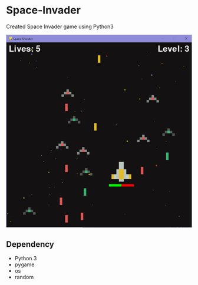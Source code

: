 # Space-Invader

Created Space Invader game using Python3

![](result.png)

## Dependency

- Python 3
- pygame
- os
- random
